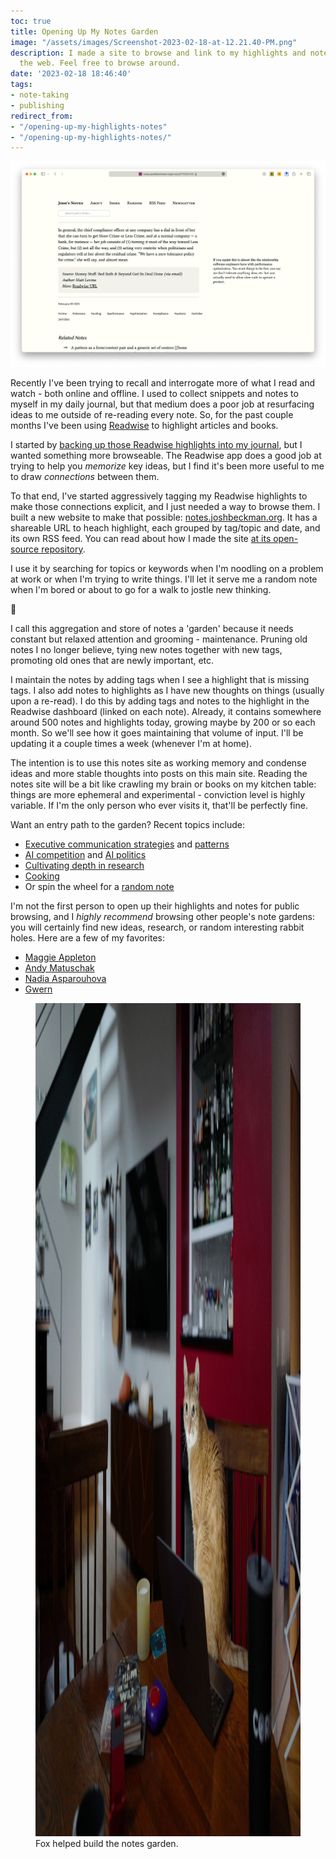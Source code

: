 ```yaml
---
toc: true
title: Opening Up My Notes Garden
image: "/assets/images/Screenshot-2023-02-18-at-12.21.40-PM.png"
description: I made a site to browse and link to my highlights and notes from around
  the web. Feel free to browse around.
date: '2023-02-18 18:46:40'
tags:
- note-taking
- publishing
redirect_from:
- "/opening-up-my-highlights-notes"
- "/opening-up-my-highlights-notes/"
---
```

![Screenshot of notes site](/assets/images/Screenshot-2023-02-18-at-12.21.40-PM.png)

Recently I've been trying to recall and interrogate more of what I read and watch - both online and offline. I used to collect snippets and notes to myself in my daily journal, but that medium does a poor job at resurfacing ideas to me outside of re-reading every note. So, for the past couple months I've been using [Readwise](https://readwise.io/i/josh6644) to highlight articles and books.

I started by [backing up those Readwise highlights into my journal]( /writing-a-better-readwise-to-day-one-import/), but I wanted something more browseable. The Readwise app does a good job at trying to help you _memorize_ key ideas, but I find it's been more useful to me to draw _connections_ between them.

To that end, I've started aggressively tagging my Readwise highlights to make those connections explicit, and I just needed a way to browse them. I built a new website to make that possible: [notes.joshbeckman.org](https://notes.joshbeckman.org). It has a shareable URL to heach highlight, each grouped by tag/topic and date, and its own RSS feed. You can read about how I made the site [at its open-source repository](https://github.com/andjosh/notes).

I use it by searching for topics or keywords when I'm noodling on a problem at work or when I'm trying to write things. I'll let it serve me a random note when I'm bored or about to go for a walk to jostle new thinking.

🍃

I call this aggregation and store of notes a 'garden' because it needs constant but relaxed attention and grooming - maintenance. Pruning old notes I no longer believe, tying new notes together with new tags, promoting old ones that are newly important, etc.

I maintain the notes by adding tags when I see a highlight that is missing tags. I also add notes to highlights as I have new thoughts on things (usually upon a re-read). I do this by adding tags and notes to the highlight in the Readwise dashboard (linked on each note). Already, it contains somewhere around 500 notes and highlights today, growing maybe by 200 or so each month. So we'll see how it goes maintaining that volume of input. I'll be updating it a couple times a week (whenever I'm at home).

The intention is to use this notes site as working memory and condense ideas and more stable thoughts into posts on this main site. Reading the notes site will be a bit like crawling my brain or books on my kitchen table: things are more ephemeral and experimental - conviction level is highly variable. If I'm the only person who ever visits it, that'll be perfectly fine.

Want an entry path to the garden? Recent topics include:

- [Executive communication strategies](https://notes.joshbeckman.org/notes/472524891) and [patterns](https://notes.joshbeckman.org/notes/462585354)
- [AI competition](https://notes.joshbeckman.org/notes/472524891) and [AI politics](https://notes.joshbeckman.org/notes/472524891)
- [Cultivating depth in research](https://notes.joshbeckman.org/notes/472524891)
- [Cooking](https://notes.joshbeckman.org/tags/#cooking)
- Or spin the wheel for a [random note](https://notes.joshbeckman.org/random)

I'm not the first person to open up their highlights and notes for public browsing, and I _highly recommend_ browsing other people's note gardens: you will certainly find new ideas, research, or random interesting rabbit holes. Here are a few of my favorites:

- [Maggie Appleton](https://maggieappleton.com)
- [Andy Matuschak](https://notes.andymatuschak.org/About_these_notes?stackedNotes=zUw5PuD8op9oq8kHvni6sug6eRTNtR9Wqma)
- [Nadia Asparouhova](https://nadia.xyz/notes/)
- [Gwern](https://gwern.net/about)
<figure class="kg-card kg-image-card kg-card-hascaption"><img src="/assets/images/L1030347.jpeg" class="kg-image" alt  width="2000" height="1333"  sizes="(min-width: 720px) 720px"><figcaption>Fox helped build the notes garden.</figcaption></figure>
